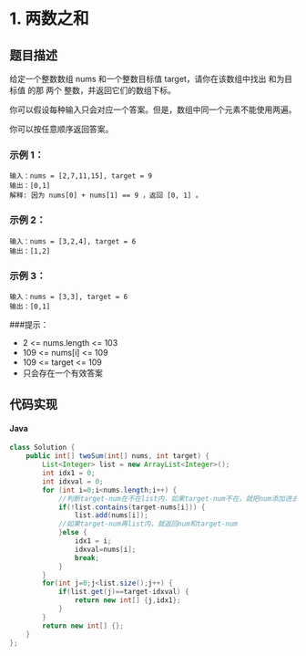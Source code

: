 # 1. 两数之和

## 题目描述
给定一个整数数组 nums 和一个整数目标值 target，请你在该数组中找出 和为目标值 的那 两个 整数，并返回它们的数组下标。

你可以假设每种输入只会对应一个答案。但是，数组中同一个元素不能使用两遍。

你可以按任意顺序返回答案。


### 示例 1：
```
输入：nums = [2,7,11,15], target = 9
输出：[0,1]
解释: 因为 nums[0] + nums[1] == 9 ，返回 [0, 1] 。
```
### 示例 2：
```
输入：nums = [3,2,4], target = 6
输出：[1,2]
```

### 示例 3：
```
输入：nums = [3,3], target = 6
输出：[0,1]
```

###提示：
- 2 <= nums.length <= 103
- 109 <= nums[i] <= 109
- 109 <= target <= 109
- 只会存在一个有效答案



## 代码实现
#### Java
```Java
class Solution {
    public int[] twoSum(int[] nums, int target) {
        List<Integer> list = new ArrayList<Integer>();
		int idx1 = 0;
		int idxval = 0;
		for (int i=0;i<nums.length;i++) {
			//判断target-num在不在list内，如果target-num不在，就把num添加进去
			if(!list.contains(target-nums[i])) {
				list.add(nums[i]);
			//如果target-num再list内，就返回num和target-num
			}else {
				idx1 = i;
				idxval=nums[i];
				break;
			}
		}
		for(int j=0;j<list.size();j++) {
			if(list.get(j)==target-idxval) {
				return new int[] {j,idx1};
			}
		}
		return new int[] {};
    }
};
```
